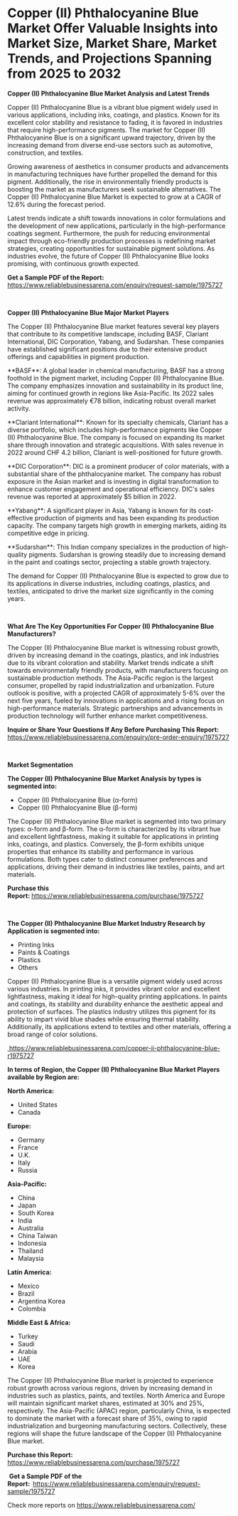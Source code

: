 <p><h1>Copper (II) Phthalocyanine Blue Market Offer Valuable Insights into Market Size, Market Share, Market Trends, and Projections Spanning from 2025 to 2032</h1></p><p><strong>Copper (II) Phthalocyanine Blue Market Analysis and Latest Trends</strong></p>
<p><p>Copper (II) Phthalocyanine Blue is a vibrant blue pigment widely used in various applications, including inks, coatings, and plastics. Known for its excellent color stability and resistance to fading, it is favored in industries that require high-performance pigments. The market for Copper (II) Phthalocyanine Blue is on a significant upward trajectory, driven by the increasing demand from diverse end-use sectors such as automotive, construction, and textiles. </p><p>Growing awareness of aesthetics in consumer products and advancements in manufacturing techniques have further propelled the demand for this pigment. Additionally, the rise in environmentally friendly products is boosting the market as manufacturers seek sustainable alternatives. The Copper (II) Phthalocyanine Blue Market is expected to grow at a CAGR of 12.6% during the forecast period. </p><p>Latest trends indicate a shift towards innovations in color formulations and the development of new applications, particularly in the high-performance coatings segment. Furthermore, the push for reducing environmental impact through eco-friendly production processes is redefining market strategies, creating opportunities for sustainable pigment solutions. As industries evolve, the future of Copper (II) Phthalocyanine Blue looks promising, with continuous growth expected.</p></p>
<p><strong>Get a Sample PDF of the Report:&nbsp;</strong> <a href="https://www.reliablebusinessarena.com/enquiry/request-sample/1975727?utm_campaign=3531&utm_medium=2&utm_source=Github&utm_content=ia&utm_term=03042025&utm_id=copper-ii-phthalocyanine-blue">https://www.reliablebusinessarena.com/enquiry/request-sample/1975727</a></p>
<p>&nbsp;</p>
<p><strong>Copper (II) Phthalocyanine Blue Major Market Players</strong></p>
<p><p>The Copper (II) Phthalocyanine Blue market features several key players that contribute to its competitive landscape, including BASF, Clariant International, DIC Corporation, Yabang, and Sudarshan. These companies have established significant positions due to their extensive product offerings and capabilities in pigment production.</p><p>**BASF**: A global leader in chemical manufacturing, BASF has a strong foothold in the pigment market, including Copper (II) Phthalocyanine Blue. The company emphasizes innovation and sustainability in its product line, aiming for continued growth in regions like Asia-Pacific. Its 2022 sales revenue was approximately €78 billion, indicating robust overall market activity.</p><p>**Clariant International**: Known for its specialty chemicals, Clariant has a diverse portfolio, which includes high-performance pigments like Copper (II) Phthalocyanine Blue. The company is focused on expanding its market share through innovation and strategic acquisitions. With sales revenue in 2022 around CHF 4.2 billion, Clariant is well-positioned for future growth.</p><p>**DIC Corporation**: DIC is a prominent producer of color materials, with a substantial share of the phthalocyanine market. The company has robust exposure in the Asian market and is investing in digital transformation to enhance customer engagement and operational efficiency. DIC's sales revenue was reported at approximately $5 billion in 2022.</p><p>**Yabang**: A significant player in Asia, Yabang is known for its cost-effective production of pigments and has been expanding its production capacity. The company targets high growth in emerging markets, aiding its competitive edge in pricing.</p><p>**Sudarshan**: This Indian company specializes in the production of high-quality pigments. Sudarshan is growing steadily due to increasing demand in the paint and coatings sector, projecting a stable growth trajectory.</p><p>The demand for Copper (II) Phthalocyanine Blue is expected to grow due to its applications in diverse industries, including coatings, plastics, and textiles, anticipated to drive the market size significantly in the coming years.</p></p>
<p>&nbsp;</p>
<p><strong>What Are The Key Opportunities For Copper (II) Phthalocyanine Blue Manufacturers?</strong></p>
<p><p>The Copper (II) Phthalocyanine Blue market is witnessing robust growth, driven by increasing demand in the coatings, plastics, and ink industries due to its vibrant coloration and stability. Market trends indicate a shift towards environmentally friendly products, with manufacturers focusing on sustainable production methods. The Asia-Pacific region is the largest consumer, propelled by rapid industrialization and urbanization. Future outlook is positive, with a projected CAGR of approximately 5-6% over the next five years, fueled by innovations in applications and a rising focus on high-performance materials. Strategic partnerships and advancements in production technology will further enhance market competitiveness.</p></p>
<p><strong>Inquire or Share Your Questions If Any Before Purchasing This Report:</strong> <a href="https://www.reliablebusinessarena.com/enquiry/pre-order-enquiry/1975727?utm_campaign=3531&utm_medium=2&utm_source=Github&utm_content=ia&utm_term=03042025&utm_id=copper-ii-phthalocyanine-blue">https://www.reliablebusinessarena.com/enquiry/pre-order-enquiry/1975727</a></p>
<p>&nbsp;</p>
<p><strong>Market Segmentation</strong></p>
<p><strong>The Copper (II) Phthalocyanine Blue Market Analysis by types is segmented into:</strong></p>
<p><ul><li>Copper (II) Phthalocyanine Blue (α-form)</li><li>Copper (II) Phthalocyanine Blue (β-form)</li></ul></p>
<p><p>The Copper (II) Phthalocyanine Blue market is segmented into two primary types: α-form and β-form. The α-form is characterized by its vibrant hue and excellent lightfastness, making it suitable for applications in printing inks, coatings, and plastics. Conversely, the β-form exhibits unique properties that enhance its stability and performance in various formulations. Both types cater to distinct consumer preferences and applications, driving their demand in industries like textiles, paints, and art materials.</p></p>
<p><strong>Purchase this Report:&nbsp;</strong><a href="https://www.reliablebusinessarena.com/purchase/1975727?utm_campaign=3531&utm_medium=2&utm_source=Github&utm_content=ia&utm_term=03042025&utm_id=copper-ii-phthalocyanine-blue">https://www.reliablebusinessarena.com/purchase/1975727</a></p>
<p>&nbsp;</p>
<p><strong>The Copper (II) Phthalocyanine Blue Market Industry Research by Application is segmented into:</strong></p>
<p><ul><li>Printing Inks</li><li>Paints & Coatings</li><li>Plastics</li><li>Others</li></ul></p>
<p><p>Copper (II) Phthalocyanine Blue is a versatile pigment widely used across various industries. In printing inks, it provides vibrant color and excellent lightfastness, making it ideal for high-quality printing applications. In paints and coatings, its stability and durability enhance the aesthetic appeal and protection of surfaces. The plastics industry utilizes this pigment for its ability to impart vivid blue shades while ensuring thermal stability. Additionally, its applications extend to textiles and other materials, offering a broad range of color solutions.</p></p>
<p><a href="https://www.reliablebusinessarena.com/copper-ii-phthalocyanine-blue-r1975727?utm_campaign=3531&utm_medium=2&utm_source=Github&utm_content=ia&utm_term=03042025&utm_id=copper-ii-phthalocyanine-blue">&nbsp;https://www.reliablebusinessarena.com/copper-ii-phthalocyanine-blue-r1975727</a></p>
<p><strong>In terms of Region, the Copper (II) Phthalocyanine Blue Market Players available by Region are:</strong></p>
<p>
    <p> <strong> North America: </strong>
        <ul>
            <li>United States</li>
            <li>Canada</li>
        </ul>
        </p> 
    <p> <strong> Europe: </strong>
        <ul>
            <li>Germany</li>
            <li>France</li>
            <li>U.K.</li>
            <li>Italy</li>
            <li>Russia</li>
        </ul>
        </p> 
    <p> <strong> Asia-Pacific: </strong>
        <ul>
            <li>China</li>
            <li>Japan</li>
            <li>South Korea</li>
            <li>India</li>
            <li>Australia</li>
            <li>China Taiwan</li>
            <li>Indonesia</li>
            <li>Thailand</li>
            <li>Malaysia</li>
        </ul>
        </p> 
    <p> <strong> Latin America: </strong>
        <ul>
            <li>Mexico</li>
            <li>Brazil</li>
            <li>Argentina Korea</li>
            <li>Colombia</li>
        </ul>
        </p> 
    <p> <strong> Middle East & Africa: </strong>
        <ul>
            <li>Turkey</li>
            <li>Saudi</li>
            <li>Arabia</li>
            <li>UAE</li>
            <li>Korea</li>
        </ul>
    </p>
    </p>
<p><p>The Copper (II) Phthalocyanine Blue market is projected to experience robust growth across various regions, driven by increasing demand in industries such as plastics, paints, and textiles. North America and Europe will maintain significant market shares, estimated at 30% and 25%, respectively. The Asia-Pacific (APAC) region, particularly China, is expected to dominate the market with a forecast share of 35%, owing to rapid industrialization and burgeoning manufacturing sectors. Collectively, these regions will shape the future landscape of the Copper (II) Phthalocyanine Blue market.</p></p>
<p><strong>Purchase this Report: </strong><a href="https://www.reliablebusinessarena.com/purchase/1975727?utm_campaign=3531&utm_medium=2&utm_source=Github&utm_content=ia&utm_term=03042025&utm_id=copper-ii-phthalocyanine-blue">https://www.reliablebusinessarena.com/purchase/1975727</a></p>
<p>&nbsp;<strong>Get a Sample PDF of the Report:&nbsp;&nbsp;</strong><a href="https://www.reliablebusinessarena.com/enquiry/request-sample/1975727?utm_campaign=3531&utm_medium=2&utm_source=Github&utm_content=ia&utm_term=03042025&utm_id=copper-ii-phthalocyanine-blue">https://www.reliablebusinessarena.com/enquiry/request-sample/1975727</a></p>
<p><strong></strong></p>
<p>Check more reports on <a href="https://www.reliablebusinessarena.com/?utm_campaign=3531&utm_medium=2&utm_source=Github&utm_content=ia&utm_term=03042025&utm_id=copper-ii-phthalocyanine-blue">https://www.reliablebusinessarena.com/</a></p>